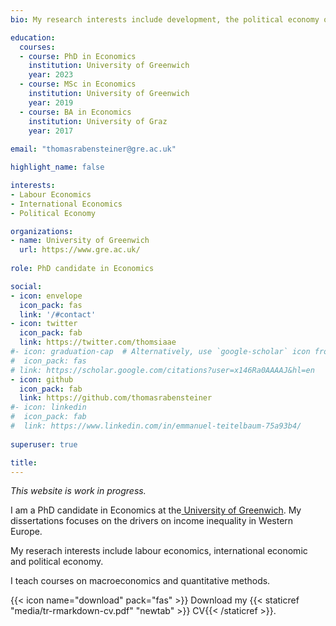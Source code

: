 ```yaml
---
bio: My research interests include development, the political economy of labor and the politics of South Asia.

education:
  courses:
  - course: PhD in Economics
    institution: University of Greenwich
    year: 2023
  - course: MSc in Economics
    institution: University of Greenwich
    year: 2019
  - course: BA in Economics
    institution: University of Graz
    year: 2017
    
email: "thomasrabensteiner@gre.ac.uk"

highlight_name: false

interests:
- Labour Economics
- International Economics
- Political Economy

organizations:
- name: University of Greenwich
  url: https://www.gre.ac.uk/
  
role: PhD candidate in Economics

social:
- icon: envelope
  icon_pack: fas
  link: '/#contact'
- icon: twitter
  icon_pack: fab
  link: https://twitter.com/thomsiaae
#- icon: graduation-cap  # Alternatively, use `google-scholar` icon from `ai` icon pack
#  icon_pack: fas
# link: https://scholar.google.com/citations?user=x146Ra0AAAAJ&hl=en
- icon: github
  icon_pack: fab
  link: https://github.com/thomasrabensteiner
#- icon: linkedin
#  icon_pack: fab
#  link: https://www.linkedin.com/in/emmanuel-teitelbaum-75a93b4/
  
superuser: true

title: 
---
```

*This website is work in progress.*

I am a PhD candidate in Economics at the[ University of Greenwich](www.gre.ac.uk). My dissertations focuses on the drivers on income inequality in Western Europe.

My reserach interests include labour economics, international economic and political economy.     

I teach courses on macroeconomics and quantitative methods.


{{< icon name="download" pack="fas" >}} Download my {{< staticref "media/tr-rmarkdown-cv.pdf" "newtab" >}} CV{{< /staticref >}}.
